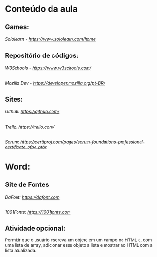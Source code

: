 # Conteúdo da aula

## Games:

###### Sololearn - https://www.sololearn.com/home

## Repositório de códigos:

###### W3Schools - https://www.w3schools.com/
###### Mozilla Dev - https://developer.mozilla.org/pt-BR/


## Sites:

###### Github: https://github.com/
###### Trello: https://trello.com/
###### Scrum: https://certiprof.com/pages/scrum-foundations-professional-certificate-sfpc-ptbr

# Word:

## Site de Fontes

###### DaFont: https://dafont.com
###### 1001Fonts: https://1001fonts.com

## Atividade opcional:
Permitir que o usuário escreva um objeto em um campo no HTML e, com uma lista de array, adicionar esse objeto a lista e mostrar no HTML com a lista atualizada.
